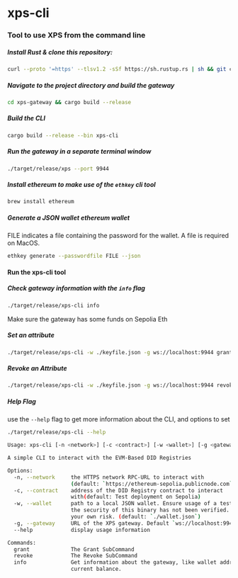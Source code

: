 # xps-cli

### Tool to use XPS from the command line


##### Install Rust & clone this repository:
```bash
curl --proto '=https' --tlsv1.2 -sSf https://sh.rustup.rs | sh && git clone --branch insipx/xps-signed-tx https://github.com/xmtp/xps-gateway
```

##### Navigate to the project directory and build the gateway
```bash
cd xps-gateway && cargo build --release
```

##### Build the CLI
```bash
cargo build --release --bin xps-cli
```

##### Run the gateway in a separate terminal window
```bash
./target/release/xps --port 9944
```

##### Install ethereum to make use of the `ethkey` cli tool
```bash
brew install ethereum
```

##### Generate a JSON wallet ethereum wallet
FILE indicates a file containing the password for the wallet. A file is required on MacOS.
```bash
ethkey generate --passwordfile FILE --json
```

#### Run the xps-cli tool

##### Check gateway information with the `info` flag
```bash
./target/release/xps-cli info
```
Make sure the gateway has some funds on Sepolia Eth

##### Set an attribute
```bash
./target/release/xps-cli -w ./keyfile.json -g ws://localhost:9944 grant -v 0x0000000b7373682d6564323535313900000020b500aebaf8a22c7aa7f6d28deb972a2d9cad5cecb92a92628cfffd824cb13968
```

##### Revoke an Attribute
```bash
./target/release/xps-cli -w ./keyfile.json -g ws://localhost:9944 revoke -v 0x0000000b7373682d6564323535313900000020b500aebaf8a22c7aa7f6d28deb972a2d9cad5cecb92a92628cfffd824cb13968
```

##### Help Flag
use the `--help` flag to get more information about the CLI, and options to set
```bash
./target/release/xps-cli --help
```

```bash
Usage: xps-cli [-n <network>] [-c <contract>] [-w <wallet>] [-g <gateway>] <command> [<args>]

A simple CLI to interact with the EVM-Based DID Registries

Options:
  -n, --network     the HTTPS network RPC-URL to interact with
                    (default: `https://ethereum-sepolia.publicnode.com`)
  -c, --contract    address of the DID Registry contract to interact
                    with(default: Test deployment on Sepolia)
  -w, --wallet      path to a local JSON wallet. Ensure usage of a test wallet,
                    the security of this binary has not been verified. Use at
                    your own risk. (default: `./wallet.json`)
  -g, --gateway     URL of the XPS gateway. Default `ws://localhost:9944`
  --help            display usage information

Commands:
  grant             The Grant SubCommand
  revoke            The Revoke SubCommand
  info              Get information about the gateway, like wallet address and
                    current balance.
```
